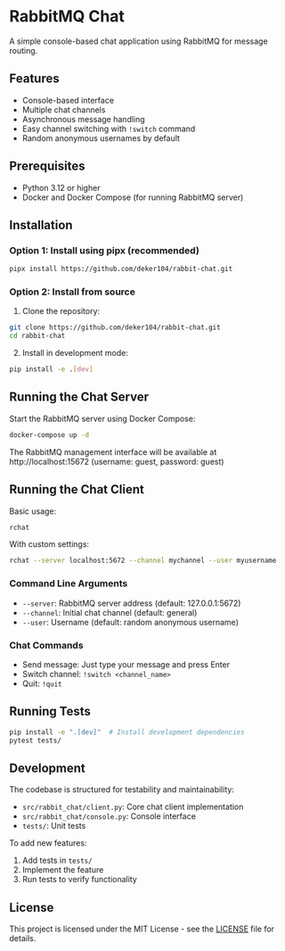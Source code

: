 # RabbitMQ Chat

A simple console-based chat application using RabbitMQ for message routing.

## Features

- Console-based interface
- Multiple chat channels
- Asynchronous message handling
- Easy channel switching with `!switch` command
- Random anonymous usernames by default

## Prerequisites

- Python 3.12 or higher
- Docker and Docker Compose (for running RabbitMQ server)

## Installation

### Option 1: Install using pipx (recommended)

```bash
pipx install https://github.com/deker104/rabbit-chat.git
```

### Option 2: Install from source

1. Clone the repository:
```bash
git clone https://github.com/deker104/rabbit-chat.git
cd rabbit-chat
```

2. Install in development mode:
```bash
pip install -e .[dev]
```

## Running the Chat Server

Start the RabbitMQ server using Docker Compose:

```bash
docker-compose up -d
```

The RabbitMQ management interface will be available at http://localhost:15672 (username: guest, password: guest)

## Running the Chat Client

Basic usage:
```bash
rchat
```

With custom settings:
```bash
rchat --server localhost:5672 --channel mychannel --user myusername
```

### Command Line Arguments

- `--server`: RabbitMQ server address (default: 127.0.0.1:5672)
- `--channel`: Initial chat channel (default: general)
- `--user`: Username (default: random anonymous username)

### Chat Commands

- Send message: Just type your message and press Enter
- Switch channel: `!switch <channel_name>`
- Quit: `!quit`

## Running Tests

```bash
pip install -e ".[dev]"  # Install development dependencies
pytest tests/
```

## Development

The codebase is structured for testability and maintainability:

- `src/rabbit_chat/client.py`: Core chat client implementation
- `src/rabbit_chat/console.py`: Console interface
- `tests/`: Unit tests

To add new features:
1. Add tests in `tests/`
2. Implement the feature
3. Run tests to verify functionality

## License

This project is licensed under the MIT License - see the [LICENSE](LICENSE) file for details. 